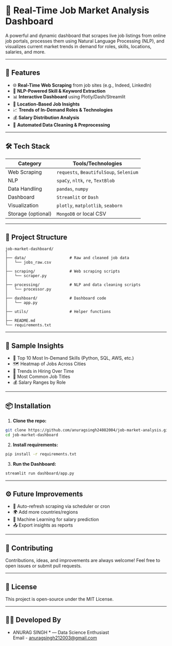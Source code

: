 
# 💼 Real-Time Job Market Analysis Dashboard

A powerful and dynamic dashboard that scrapes live job listings from online job portals, processes them using Natural Language Processing (NLP), and visualizes current market trends in demand for roles, skills, locations, salaries, and more.

---

## 🚀 Features

- 🌐 **Real-Time Web Scraping** from job sites (e.g., Indeed, LinkedIn)
- 🧠 **NLP-Powered Skill & Keyword Extraction**
- 📊 **Interactive Dashboard** using Plotly/Dash/Streamlit
- 📍 **Location-Based Job Insights**
- 📈 **Trends of In-Demand Roles & Technologies**
- 💰 **Salary Distribution Analysis**
- 🧹 **Automated Data Cleaning & Preprocessing**

---

## 🛠️ Tech Stack

| Category         | Tools/Technologies                         |
|------------------|--------------------------------------------|
| Web Scraping     | `requests`, `BeautifulSoup`, `Selenium`    |
| NLP              | `spaCy`, `nltk`, `re`, `TextBlob`          |
| Data Handling    | `pandas`, `numpy`                          |
| Dashboard        | `Streamlit` or `Dash`                      |
| Visualization    | `plotly`, `matplotlib`, `seaborn`          |
| Storage (optional) | `MongoDB` or local CSV                   |

---

## 📂 Project Structure

```
job-market-dashboard/
│
├── data/                   # Raw and cleaned job data
│   └── jobs_raw.csv
│
├── scraping/               # Web scraping scripts
│   └── scraper.py
│
├── processing/             # NLP and data cleaning scripts
│   └── processor.py
│
├── dashboard/              # Dashboard code
│   └── app.py
│
├── utils/                  # Helper functions
│
├── README.md
└── requirements.txt
```

---

## 📸 Sample Insights

- 🔧 Top 10 Most In-Demand Skills (Python, SQL, AWS, etc.)
- 🗺️ Heatmap of Jobs Across Cities
- 📆 Trends in Hiring Over Time
- 💼 Most Common Job Titles
- 💰 Salary Ranges by Role

---

## 📦 Installation

1. **Clone the repo:**
```bash
git clone https://github.com/anuragsingh24082004/job-market-analysis.git
cd job-market-dashboard
```

2. **Install requirements:**
```bash
pip install -r requirements.txt
```

3. **Run the Dashboard:**
```bash
streamlit run dashboard/app.py
```

---

## ⚙️ Future Improvements

- 🔄 Auto-refresh scraping via scheduler or cron
- 🌍 Add more countries/regions
- 🧠 Machine Learning for salary prediction
- 📤 Export insights as reports

---

## 🤝 Contributing

Contributions, ideas, and improvements are always welcome! Feel free to open issues or submit pull requests.

---

## 📜 License

This project is open-source under the MIT License.

---

## 👨‍💻 Developed By

* ANURAG SINGH * — Data Science Enthusiast  
Email - anuragsingh212003@gmail.com 
